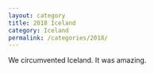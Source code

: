 ```yaml
---
layout: category
title: 2018 Iceland 
category: Iceland 
permalink: /categories/2018/
---
```


We circumvented Iceland. It was amazing.
